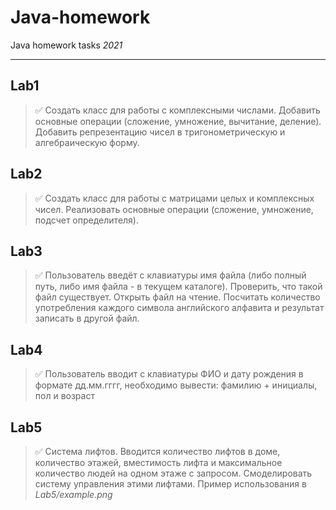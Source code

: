 # Java-homework
Java homework tasks
*2021*
____
## Lab1
> :white_check_mark: Создать класс для работы с комплексными числами. Добавить основные операции (сложение, умножение, вычитание, деление). Добавить репрезентацию чисел в тригонометрическую и алгебраическую форму.

## Lab2
> :white_check_mark: Создать класс для работы с матрицами целых и комплексных чисел. Реализовать основные операции (сложение, умножение, подсчет определителя).

## Lab3
> :white_check_mark: Пользователь введёт с клавиатуры имя файла (либо полный путь, либо имя файла - в текущем каталоге). Проверить, что такой файл существует. Открыть файл на чтение. Посчитать количество употребления каждого символа английского алфавита и результат записать в другой файл.

## Lab4
> :white_check_mark: Пользователь вводит с клавиатуры ФИО и дату рождения в формате дд.мм.гггг, необходимо вывести: фамилию + инициалы, пол и возраст

## Lab5
> :white_check_mark: Система лифтов. Вводится количество лифтов в доме, количество этажей, вместимость лифта и максимальное количество людей на одном этаже с запросом. Смоделировать систему управления этими лифтами. Пример использования в *Lab5/example.png*
 
